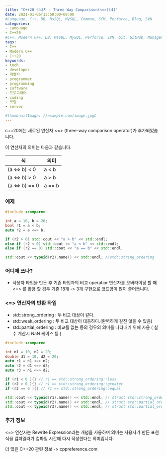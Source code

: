```yaml
---
title: "C++20 리서치 - Three Way Comparison(<=>)[4]"
date: 2021-01-06T13:58:00+09:00
#Language, C++, DB, MsSQL, MySQL, Common, SCM, Perforce, Blog, SVN
categories:
- Language
- C++20
#C++, Modern C++, DB, MsSQL, MySQL, Perforce, SVN, Git, GitHub, Management, Blog, Hugo, Architecture
tags:
- C++
- Modern C++
- C++20
keywords:
- tech
- developer
- 개발자
- programmer
- programming
- software
- 프로그래머
- coding
- 코딩
- server

#thumbnailImage: //example.com/image.jpgC
---
```


c++20에는 새로된 연산자 <=> (three-way comparison operator)가 추가되었습니다.

이 연산자의 의미는 다음과 같습니다.
<!--more-->

| 식              | 의미   |
| --------------- | ------ |
| (a <=> b)  < 0  | a < b  |
| (a <=> b)  > 0  | a > b  |
| (a <=> b)  == 0 | a == b |



### 예제

```c++
#include <compare>

int a = 10, b = 20;
bool r1 = a < b;
auto r2 = a <=> b;

if (r2 > 0) std::cout << "a > b" << std::endl;
else if (r2 < 0) std::cout << "a < b" << std::endl;
else if (r2 == 0) std::cout << "a == b" << std::endl;

std::cout << typeid(r2).name() << std::endl; //std::string_ordering
```



### 어디에 쓰나?

- 사용자 타입을 만든 후 기존 타입과의 비교 operatior 연산자를 오버라이딩 할 때 <=> 를 활용 할 경우 기존 18개 -> 3개 구현으로 코드양이 많이 줄어듭니다.



### <=> 연산자의 반환 타입

- std::strong_ordering : 두 비교 대상이 같다.
- std::weak_ordering : 두 비교 대상이 대등하다.(완벽하게 같진 않을 수 있음)
- std::partial_ordering : 비교를 없는 등의 경우의 의미를 나타내기 위해 사용 ( 실수 계산시 NaN 케이스 등 )

```c++
#include <compare>

int n1 = 10, n2 = 20;
double d1 = 10, d2 = 20;
auto r1 = n1 <=> n2;
auto r2 = d1 <=> d2;
auto r3 = n1 <=> d2;

if (r1 < 0 ){} // r1 == std::strong_ordering::less
if (r2 > 0 ){} // r1 == std::strong_ordering::greater
if (r3 == 0 ){} // r1 == std::strong_ordering::equal

std::cout << typeid(r1).name() << std::endl; // struct std::strong_ordering
std::cout << typeid(r2).name() << std::endl; // struct std::partial_ordering
std::cout << typeid(r3).name() << std::endl; // struct std::partial_ordering
```





### 추가 정보

<=> 연산자는 Rewrite Expression라는 개념을 사용하며 의미는 사용자가 만든 표현식을 컴파일러가 컴파일 시간에 다시 작성한다는 의미입니다.



더 많은 C++20 관련 정보 -> cppreference.com